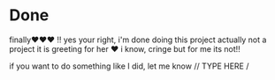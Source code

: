 # Done
finally♥♥♥ !!
yes your right, i'm done doing this project 
actually not a project it is greeting for her ♥
i know, cringe but for me its not!!

if you want to do something like I did, let me know
// TYPE HERE /
